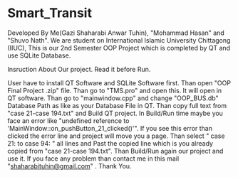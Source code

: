 # Smart_Transit
Developed By Me(Gazi Shaharabi Anwar Tuhin), "Mohammad Hasan" and "Shuvo Nath".
We are student on International Islamic University Chittagong (IIUC), This is our 2nd Semester OOP Project which is completed by QT and use SQLite Database.

Insruction About Our project. Read it before Run.

User have to install QT Software and SQLite Software first. Than open "OOP Final Project .zip" file. Than go to "TMS.pro" and open this. It will open in QT software. Than go to "mainwindow.cpp" and change "OOP_BUS.db" Database Path as like as your Database File in QT. Than copy full text from "case 21-case 194.txt" and Build QT project. In Build/Run time maybe you face an error like "undefined reference to 'MainWindow::on_pushButton_21_clicked()'". If you see this error than clicked the error line and project will move you a page. Than select " case 21: to case 94: " all lines and Past the copied line which is you already copied from "case 21-case 194.txt". Than Build/Run again our project and use it. If you face any problem than contact me in this mail "shaharabituhin@gmail.com" . Thank You.
